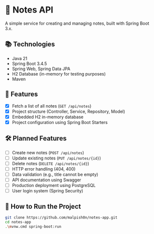 # 📒 Notes API

A simple service for creating and managing notes, built with Spring Boot 3.x.

## 📚 Technologies

- Java 21
- Spring Boot 3.4.5
- Spring Web, Spring Data JPA
- H2 Database (in-memory for testing purposes)
- Maven

## 🚀 Features

- [x] Fetch a list of all notes (`GET /api/notes`)
- [x] Project structure (Controller, Service, Repository, Model)
- [x] Embedded H2 in-memory database
- [x] Project configuration using Spring Boot Starters

## 🛠️ Planned Features

- [ ] Create new notes (`POST /api/notes`)
- [ ] Update existing notes (`PUT /api/notes/{id}`)
- [ ] Delete notes (`DELETE /api/notes/{id}`)
- [ ] HTTP error handling (404, 400)
- [ ] Data validation (e.g., title cannot be empty)
- [ ] API documentation using Swagger
- [ ] Production deployment using PostgreSQL
- [ ] User login system (Spring Security)

## 🚀 How to Run the Project

```bash
git clone https://github.com/malpish0n/notes-app.git
cd notes-app
.\mvnw.cmd spring-boot:run
